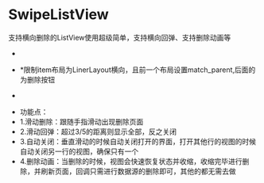 # SwipeListView
支持横向删除的ListView使用超级简单，支持横向回弹、支持删除动画等
 * <p>
 * *限制item布局为LinerLayout横向，且前一个布局设置match_parent,后面的为删除按钮
 * <p>
 * 功能点：
 * 1.滑动删除：跟随手指滑动出现删除页面
 * 2.滑动回弹：超过3/5的距离则显示全部，反之关闭
 * 3.自动关闭：垂直滑动的时候自动关闭打开的界面，打开其他行的视图的时候自动关闭另一行的视图，确保只有一个
 * 4.删除动画：当删除的时候，视图会快速恢复状态并收缩，收缩完毕进行删除，并刷新页面，回调只需进行数据源的删除即可，其他的都无需去做
